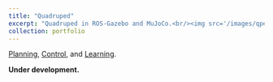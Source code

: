 ```yaml
---
title: "Quadruped"
excerpt: "Quadruped in ROS-Gazebo and MuJoCo.<br/><img src='/images/qped_thumbnail.png'>"
collection: portfolio
---
```


 [Planning](https://www.youtube.com/playlist?list=PLeSCFB3ScayliH88QdEOWEA-8GdDj-G6t), [Control](https://www.youtube.com/playlist?list=PLeSCFB3Scayl5d13Q9SgN08hZuESpzMK3), and [Learning](https://www.youtube.com/playlist?list=PLeSCFB3ScayksgDsXM790253w18kFyePm). 

 **Under development.**
 
